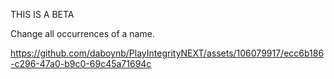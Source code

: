 THIS IS A BETA

Change all occurrences of a name.

https://github.com/daboynb/PlayIntegrityNEXT/assets/106079917/ecc6b186-c296-47a0-b9c0-69c45a71694c
